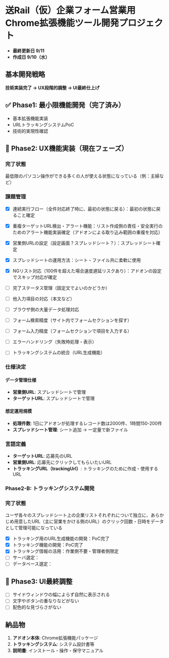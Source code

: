 # 送Rail（仮）企業フォーム営業用Chrome拡張機能ツール開発プロジェクト

- **最終更新日 9/11**
- **作成日 9/10（水）**

## 基本開発戦略
**技術実装完了 → UX段階的調整 → UI最終仕上げ**

## ✅ Phase1: 最小限機能開発（完了済み）
- 基本拡張機能実装
- URLトラッキングシステムPoC
- 技術的実現性確認

## 🔄 Phase2: UX機能実装（現在フェーズ）

### 完了状態
最低限のパソコン操作ができる多くの人が使える状態になっている（例：主婦など）

### 課題管理
- [x] 連続実行フロー（全件対応終了時に、最初の状態に戻る）：最初の状態に戻ること確定
- [x] 重複ターゲットURL検出・アラート機能：リスト作成側の責任・安全実行のためのアラート機能実装確定（アドオンによる取り込み範囲の重複を対応）
- [x] 営業側URLの設定（設定画面？スプレッドシート？）：スプレッドシート確定
- [x] スプレッドシートの運用方法：シート・ファイル共に柔軟に使用
- [x] NGリスト対応（100件を超えた場合速度遅延リスクあり）：アドオンの設定でスキップ対応が確定
- [ ] 完了ステータス管理（固定文でよいのかどうか）
- [ ] 他入力項目の対応（本文など）
- [ ] ブラウザ側の大量データ処理対応
- [ ] フォーム検索精度（サイト内でフォームセクションを探す）
- [ ] フォーム入力精度（フォームセクションで項目を入力する）
- [ ] エラーハンドリング（失敗時処理・表示）
- [ ] トラッキングシステムの統合（URL生成機能）


### 仕様決定

#### データ管理仕様
- **営業側URL**: スプレッドシートで管理
- **ターゲットURL**: スプレッドシートで管理

#### 想定運用規模
- **処理件数**: 1日にアドオンが処理するレコード数は2000件、1時間150-200件
- **スプレッドシート管理**: シート追加 → 一定量で新ファイル

### 言語定義
- **ターゲットURL**: 応募先のURL
- **営業側URL**: 応募先にクリックしてもらいたいURL
- **トラッキングURL（trackingUrl）**: トラッキングのために作成・使用するURL



### Phase2-B: トラッキングシステム開発

### 完了状態
ユーザ各々のスプレッドシート上の企業リストそれぞれについて独立に、あらかじめ用意したURL（主に営業をかける側のURL）のクリック回数・日時をデータとして管理可能になっている
- [x] トラッキング用のURL生成機能の開発：PoC完了
- [x] トラッキング機能の開発：PoC完了
- [x] トラッキング情報の活用：作業側不要・管理者側限定
- [ ] サーバ選定：
- [ ] データベース選定：

## 🔳 Phase3: UI最終調整
- [ ] サイドウィンドウの幅によらず自然に表示される
- [ ] 文字やボタンの重なりなどがない
- [ ] 配色的な見づらさがない

## 納品物
1. **アドオン本体**: Chrome拡張機能パッケージ
2. **トラッキングシステム**: システム設計書等
3. **説明書**: インストール・操作・保守マニュアル
